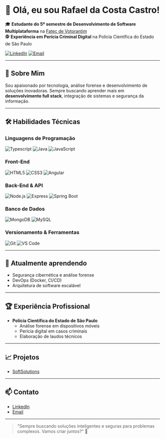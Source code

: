 # 👋 Olá, eu sou Rafael da Costa Castro!

🎓 **Estudante do 5º semestre de Desenvolvimento de Software Multiplataforma** na [Fatec de Votorantim](https://fatecvotorantim.cps.sp.gov.br/)  
🕵️ **Experiência em Perícia Criminal Digital** na Polícia Científica do Estado de São Paulo

[![LinkedIn](https://img.shields.io/badge/LinkedIn-0077b5?style=for-the-badge&logo=linkedin&logoColor=white)](https://www.linkedin.com/in/rafaelcastro/)
[![Email](https://img.shields.io/badge/Email-D14836?style=for-the-badge&logo=gmail&logoColor=white)](mailto:seuemail@gmail.com)

---

## 🚀 Sobre Mim

Sou apaixonado por tecnologia, análise forense e desenvolvimento de soluções inovadoras. Sempre buscando aprender mais em **desenvolvimento full stack**, integração de sistemas e segurança da informação.

---

## 🛠️ Habilidades Técnicas

### Linguagens de Programação

![Typescript](https://img.shields.io/badge/TypeScript-CED4DA?style=for-the-badge&logo=typescript&logoColor=007ACC)
![Java](https://img.shields.io/badge/Java-CED4DA?style=for-the-badge&logo=java&logoColor=DC143C)
![JavaScript](https://img.shields.io/badge/JavaScript-CED4DA?style=for-the-badge&logo=javascript&logoColor=F7DF1E)

### Front-End

![HTML5](https://img.shields.io/badge/HTML5-CED4DA?style=for-the-badge&logo=html5&logoColor=E34F26)
![CSS3](https://img.shields.io/badge/CSS3-CED4DA?style=for-the-badge&logo=css3&logoColor=1572B6)
![Angular](https://img.shields.io/badge/Angular-CED4DA?style=for-the-badge&logo=angular&logoColor=white)

### Back-End & API

![Node.js](https://img.shields.io/badge/Node.js-CED4DA?style=for-the-badge&logo=nodedotjs&logoColor=339933)
![Express](https://img.shields.io/badge/Express-CED4DA?style=for-the-badge&logo=express&logoColor=white)
![Spring Boot](https://img.shields.io/badge/Spring_Boot-CED4DA?style=for-the-badge&logo=springboot)

### Banco de Dados

![MongoDB](https://img.shields.io/badge/MongoDB-CED4DA?style=for-the-badge&logo=mongodb&logoColor=4EA94B)
![MySQL](https://img.shields.io/badge/MySQL-CED4DA?style=for-the-badge&logo=mysql&logoColor=4479A1)

### Versionamento & Ferramentas

![Git](https://img.shields.io/badge/Git-CED4DA?style=for-the-badge&logo=git&logoColor=F05032)
![VS Code](https://img.shields.io/badge/VS_Code-CED4DA?style=for-the-badge&logo=visual%20studio%20code&logoColor=0078D4)

---

## 🌱 Atualmente aprendendo

- Segurança cibernética e análise forense
- DevOps (Docker, CI/CD)
- Arquitetura de software escalável

---

## 🏆 Experiência Profissional

- **Polícia Científica do Estado de São Paulo**
  - Análise forense em dispositivos móveis
  - Perícia digital em casos criminais
  - Elaboração de laudos técnicos

---

## 📈 Projetos

- [SoftSolutions](https://github.com/SoftSolutionsProject)

---

## 📫 Contato

- [LinkedIn](www.linkedin.com/in/rafael-da-costa-castro)
- [Email](rafael.castro2@hotmail.com)

---

> "Sempre buscando soluções inteligentes e seguras para problemas complexos. Vamos criar juntos?" 🚀
